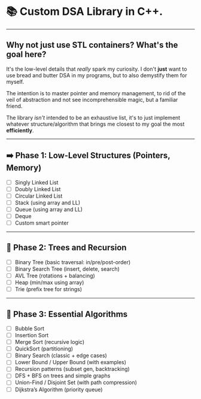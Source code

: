 # 📚 Custom DSA Library in C++.
___
## Why not just use STL containers? What's the goal here?
It's the low-level details that *really* spark my curiosity.
I don't **just** want to use bread and butter DSA in my programs, 
but to also demystify them for myself.

The intention is to master pointer and memory management, to
rid of the veil of abstraction and not see incomprehensible magic, but a
familiar friend.

The library *isn't* intended to be an exhaustive list,
it's to just implement whatever structure/algorithm that brings me closest to
my goal the most **efficiently**.

____
## ➡️ Phase 1: Low-Level Structures (Pointers, Memory)

- [ ] Singly Linked List 
- [ ] Doubly Linked List
- [ ] Circular Linked List
- [ ] Stack (using array and LL)
- [ ] Queue (using array and LL)
- [ ] Deque
- [ ] Custom smart pointer 
____
## 🌳 Phase 2: Trees and Recursion

- [ ] Binary Tree (basic traversal: in/pre/post-order)
- [ ] Binary Search Tree (insert, delete, search)
- [ ] AVL Tree (rotations + balancing)
- [ ] Heap (min/max using array)
- [ ] Trie (prefix tree for strings)
___
## 🤖 Phase 3: Essential Algorithms

- [ ] Bubble Sort
- [ ] Insertion Sort
- [ ] Merge Sort (recursive logic)
- [ ] QuickSort (partitioning)
- [ ] Binary Search (classic + edge cases)
- [ ] Lower Bound / Upper Bound (with examples)
- [ ] Recursion patterns (subset gen, backtracking)
- [ ] DFS + BFS on trees and simple graphs
- [ ] Union-Find / Disjoint Set (with path compression)
- [ ] Dijkstra’s Algorithm (priority queue)
